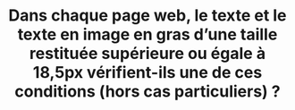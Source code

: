 ---
title: Dans chaque page web, le texte et le texte en image en gras d’une taille restituée supérieure ou égale à 18,5px vérifient-ils une de ces conditions (hors cas particuliers) ?
steps:
- Le rapport de [contraste](#contraste) entre le texte et son arrière-plan est de 3:1, au moins ;
- Un mécanisme permet à l’utilisateur d’afficher le texte avec un rapport de [contraste](#contraste) de 3:1, au moins.
---